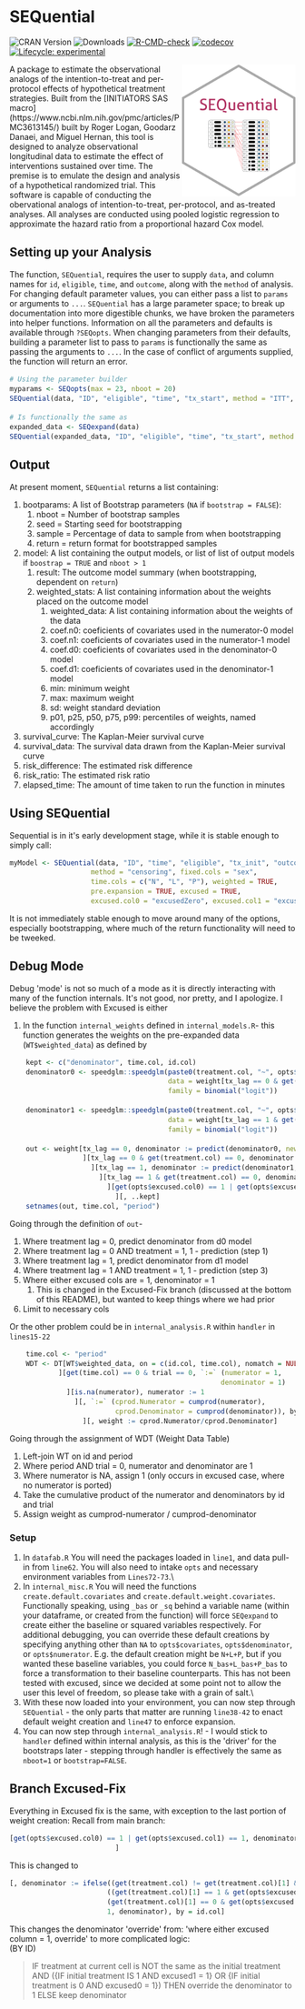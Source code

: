# SEQuential
<!-- badges: start -->
![CRAN Version](https://www.r-pkg.org/badges/version/SEQuential)
![Downloads](https://cranlogs.r-pkg.org/badges/grand-total/SEQuential)
[![R-CMD-check](https://github.com/CausalInference/SEQuential-private/actions/workflows/R-CMD-check.yaml/badge.svg)](https://github.com/CausalInference/SEQuential-private/actions/workflows/R-CMD-check.yaml)
[![codecov](https://codecov.io/gh/CausalInference/SEQuential-private/graph/badge.svg?token=MHEN30AF08)](https://codecov.io/gh/CausalInference/SEQuential-private)
[![Lifecycle: experimental](https://img.shields.io/badge/lifecycle-experimental-orange.svg)](https://lifecycle.r-lib.org/articles/stages.html#experimental)
<!-- badges: end -->



<img align="right" src="SEQuential.png" style="float" width="200">
A package to estimate the observational analogs of the intention-to-treat and per-protocol effects of hypothetical treatment strategies. Built from the [INITIATORS SAS macro](https://www.ncbi.nlm.nih.gov/pmc/articles/PMC3613145/) built by Roger Logan, Goodarz Danaei, and Miguel Hernan, this tool is designed to analyze observational longitudinal data to estimate the effect of interventions sustained over time. The premise is to emulate the design and analysis of a hypothetical randomized trial. This software is capable of conducting the obervational analogs of intention-to-treat, per-protocol, and as-treated analyses. All analyses are conducted using pooled logistic regression to approximate the hazard ratio from a proportional hazard Cox model.

## Setting up your Analysis

The function, `SEQuential`, requires the user to supply `data`, and column names for `id`, `eligible`, `time`, and `outcome`, along with the `method` of analysis. For changing default parameter values, you can either pass a list to `params` or arguments to `...`. `SEQuential` has a large parameter space; to break up documentation into more digestible chunks, we have broken the parameters into helper functions. Information on all the parameters and defaults is available through `?SEQopts`. When changing parameters from their defaults, building a parameter list to pass to `params` is functionally the same as passing the arguments to `...`. In the case of conflict of arguments supplied, the function will return an error.

```r         
# Using the parameter builder
myparams <- SEQopts(max = 23, nboot = 20)
SEQuential(data, "ID", "eligible", "time", "tx_start", method = "ITT", params = myparams)

# Is functionally the same as
expanded_data <- SEQexpand(data)
SEQuential(expanded_data, "ID", "eligible", "time", "tx_start", method = "ITT", max = 23, nboot = 20)
```

## Output
At present moment, `SEQuential` returns a list containing:
1. bootparams: A list of Bootstrap parameters (`NA` if `bootstrap = FALSE`):
    1. nboot = Number of bootstrap samples
    2. seed = Starting seed for bootstrapping
    3. sample = Percentage of data to sample from when bootstrapping
    4. return = return format for bootstrapped samples
2. model: A list containing the output models, or list of list of output models if `boostrap = TRUE` and `nboot > 1`
    1. result: The outcome model summary (when bootstrapping, dependent on `return`)
    2. weighted_stats: A list containing information about the weights placed on the outcome model
        1. weighted_data: A list containing information about the weights of the data
        2. coef.n0: coeficients of covariates used in the numerator-0 model
        3. coef.n1: coeficients of covariates used in the numerator-1 model
        4. coef.d0: coeficients of covariates used in the denominator-0 model
        5. coef.d1: coeficients of covariates used in the denominator-1 model
        6. min: minimum weight
        7. max: maximum weight
        8. sd: weight standard deviation
        9. p01, p25, p50, p75, p99: percentiles of weights, named accordingly
3. survival_curve: The Kaplan-Meier survival curve
4. survival_data: The survival data drawn from the Kaplan-Meier survival curve
5. risk_difference: The estimated risk difference
6. risk_ratio: The estimated risk ratio
7. elapsed_time: The amount of time taken to run the function in minutes

## Using SEQuential
Sequential is in it's early development stage, while it is stable enough to simply call:
```r
myModel <- SEQuential(data, "ID", "time", "eligible", "tx_init", "outcome",
                    method = "censoring", fixed.cols = "sex", 
                    time.cols = c("N", "L", "P"), weighted = TRUE, 
                    pre.expansion = TRUE, excused = TRUE, 
                    excused.col0 = "excusedZero", excused.col1 = "excusedOne")
```
It is not immediately stable enough to move around many of the options, especially bootstrapping, where much of the return functionality will need to be tweeked.

## Debug Mode
Debug 'mode' is not so much of a mode as it is directly interacting with many of the function internals. It's not good, nor pretty, and I apologize. I believe the problem with Excused is either 
1. In the function `internal_weights` defined in `internal_models.R`- this function generates the weights on the pre-expanded data (`WT$weighted_data`) as defined by
```r
    kept <- c("denominator", time.col, id.col)
    denominator0 <- speedglm::speedglm(paste0(treatment.col, "~", opts$denominator),
                                       data = weight[tx_lag == 0 & get(opts$excused.col0) ==0, ],
                                       family = binomial("logit"))

    denominator1 <- speedglm::speedglm(paste0(treatment.col, "~", opts$denominator),
                                       data = weight[tx_lag == 1 & get(opts$excused.col1) == 0, ],
                                       family = binomial("logit"))

    out <- weight[tx_lag == 0, denominator := predict(denominator0, newdata = .SD, type = "response")
                  ][tx_lag == 0 & get(treatment.col) == 0, denominator := 1 - denominator
                    ][tx_lag == 1, denominator := predict(denominator1, newdata = .SD, type = "response")
                      ][tx_lag == 1 & get(treatment.col) == 0, denominator := 1 - denominator
                        ][get(opts$excused.col0) == 1 | get(opts$excused.col1) == 1, denominator := 1
                          ][, ..kept]
    setnames(out, time.col, "period")
```

Going through the definition of `out`-
1. Where treatment lag = 0, predict denominator from d0 model
2. Where treatment lag = 0 AND treatment = 1, 1 - prediction (step 1)
3. Where treatment lag = 1, predict denominator from d1 model
4. Where treatment lag = 1 AND treatment = 1, 1 - prediction (step 3)
5. Where either excused cols are = 1, denominator = 1
    1. This is changed in the Excused-Fix branch (discussed at the bottom of this README), but wanted to keep things where we had prior
6. Limit to necessary cols

Or the other problem could be in `internal_analysis.R` within `handler` in `lines15-22`
```r
    time.col <- "period"
    WDT <- DT[WT$weighted_data, on = c(id.col, time.col), nomatch = NULL
            ][get(time.col) == 0 & trial == 0, `:=` (numerator = 1,
                                                    denominator = 1)
              ][is.na(numerator), numerator := 1
                ][, `:=` (cprod.Numerator = cumprod(numerator),
                          cprod.Denominator = cumprod(denominator)), by = c(id.col, "trial")
                  ][, weight := cprod.Numerator/cprod.Denominator]
```
Going through the assignment of WDT (Weight Data Table)
1. Left-join WT on id and period
2. Where period AND trial = 0, numerator and denominator are 1
3. Where numerator is NA, assign 1 (only occurs in excused case, where no numerator is ported)
4. Take the cumulative product of the numerator and denominators by id and trial
5. Assign weight as cumprod-numerator / cumprod-denominator

### Setup
1. In `datafab.R` You will need the packages loaded in `line1`, and data pull-in from `line62`. You will also need to intake `opts` and necessary environment variables from `Lines72-73`.\
2. In `internal_misc.R` You will need the functions `create.default.covariates` and `create.default.weight.covariates`. Functionally speaking, using `_bas` or `_sq` behind a variable name (within your dataframe, or created from the function) will force `SEQexpand` to create either the baseline or squared variables respectively. For additional debugging, you can override these default creations by specifying anything other than `NA` to `opts$covariates`, `opts$denominator`, or `opts$numerator`. E.g. the default creation might be `N+L+P`, but if you wanted these baseline variables, you could force `N_bas+L_bas+P_bas` to force a transformation to their baseline counterparts. This has not been tested with excused, since we decided at some point not to allow the user this level of freedom, so please take with a grain of salt.\
3. With these now loaded into your environment, you can now step through `SEQuential` - the only parts that matter are running `line38-42` to enact default weight creation and `line47` to enforce expansion.
4. You can now step through `internal_analysis.R`! - I would stick to `handler` defined within internal analysis, as this is the 'driver' for the bootstraps later - stepping through handler is effectively the same as `nboot=1` or `bootstrap=FALSE`.

## Branch Excused-Fix
Everything in Excused fix is the same, with exception to the last portion of weight creation:
Recall from main branch:
```r
[get(opts$excused.col0) == 1 | get(opts$excused.col1) == 1, denominator := 1
                          ]
```

This is changed to 
```r
[, denominator := ifelse((get(treatment.col) != get(treatment.col)[1] &
                        ((get(treatment.col)[1] == 1 & get(opts$excused.col1) == 1) |
                        (get(treatment.col)[1] == 0 & get(opts$excused.col0) == 1))),
                        1, denominator), by = id.col]
```
This changes the denominator 'override' from: 'where either excused column = 1, override' to more complicated logic:\
(BY ID)
> IF treatment at current cell is NOT the same as the initial treatment AND
> ({IF initial treatment IS 1 AND excused1 = 1} OR {IF initial treatment is 0 AND excused0 = 1})
> THEN override the denominator to 1
> ELSE keep denominator
